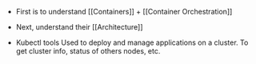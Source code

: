 - First is to understand [[Containers]] + [[Container Orchestration]]
- Next, understand their [[Architecture]]

- Kubectl tools
Used to deploy and manage applications on a cluster. To get cluster info, status of others nodes, etc. 


